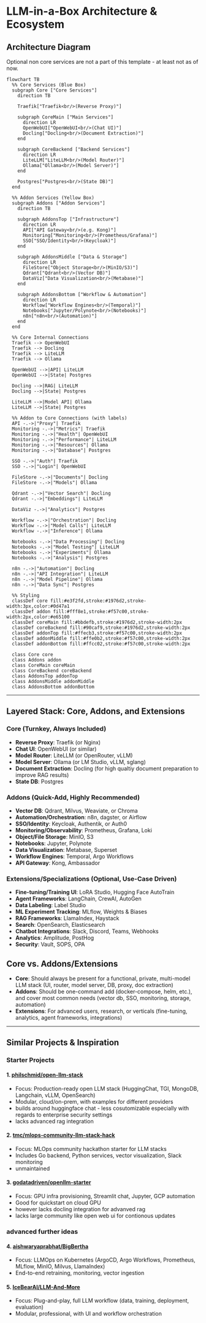 # LLM-in-a-Box Architecture & Ecosystem

## Architecture Diagram

Optional non core services are not a part of this template - at least not as of now.

```mermaid
flowchart TB
  %% Core Services (Blue Box)
  subgraph Core ["Core Services"]
    direction TB
    
    Traefik["Traefik<br/>(Reverse Proxy)"]
    
    subgraph CoreMain ["Main Services"]
      direction LR
      OpenWebUI["OpenWebUI<br/>(Chat UI)"]
      Docling["Docling<br/>(Document Extraction)"]
    end
    
    subgraph CoreBackend ["Backend Services"]
      direction LR
      LiteLLM["LiteLLM<br/>(Model Router)"]
      Ollama["Ollama<br/>(Model Server)"]
    end
    
    Postgres["Postgres<br/>(State DB)"]
  end
  
  %% Addon Services (Yellow Box)
  subgraph Addons ["Addon Services"]
    direction TB
    
    subgraph AddonsTop ["Infrastructure"]
      direction LR
      API["API Gateway<br/>(e.g. Kong)"]
      Monitoring["Monitoring<br/>(Prometheus/Grafana)"]
      SSO["SSO/Identity<br/>(Keycloak)"]
    end
    
    subgraph AddonsMiddle ["Data & Storage"]
      direction LR
      FileStore["Object Storage<br/>(MinIO/S3)"]
      Qdrant["Qdrant<br/>(Vector DB)"]
      DataViz["Data Visualization<br/>(Metabase)"]
    end
    
    subgraph AddonsBottom ["Workflow & Automation"]
      direction LR
      Workflow["Workflow Engines<br/>(Temporal)"]
      Notebooks["Jupyter/Polynote<br/>(Notebooks)"]
      n8n["n8n<br/>(Automation)"]
    end
  end
  
  %% Core Internal Connections
  Traefik --> OpenWebUI
  Traefik --> Docling
  Traefik --> LiteLLM
  Traefik --> Ollama
  
  OpenWebUI -->|API| LiteLLM
  OpenWebUI -->|State| Postgres
  
  Docling -->|RAG| LiteLLM
  Docling -->|State| Postgres
  
  LiteLLM -->|Model API| Ollama
  LiteLLM -->|State| Postgres
  
  %% Addon to Core Connections (with labels)
  API -.->|"Proxy"| Traefik
  Monitoring -.->|"Metrics"| Traefik
  Monitoring -.->|"Health"| OpenWebUI
  Monitoring -.->|"Performance"| LiteLLM
  Monitoring -.->|"Resources"| Ollama
  Monitoring -.->|"Database"| Postgres
  
  SSO -.->|"Auth"| Traefik
  SSO -.->|"Login"| OpenWebUI
  
  FileStore -.->|"Documents"| Docling
  FileStore -.->|"Models"| Ollama
  
  Qdrant -.->|"Vector Search"| Docling
  Qdrant -.->|"Embeddings"| LiteLLM
  
  DataViz -.->|"Analytics"| Postgres
  
  Workflow -.->|"Orchestration"| Docling
  Workflow -.->|"Model Calls"| LiteLLM
  Workflow -.->|"Inference"| Ollama
  
  Notebooks -.->|"Data Processing"| Docling
  Notebooks -.->|"Model Testing"| LiteLLM
  Notebooks -.->|"Experiments"| Ollama
  Notebooks -.->|"Analysis"| Postgres
  
  n8n -.->|"Automation"| Docling
  n8n -.->|"API Integration"| LiteLLM
  n8n -.->|"Model Pipeline"| Ollama
  n8n -.->|"Data Sync"| Postgres
  
  %% Styling
  classDef core fill:#e3f2fd,stroke:#1976d2,stroke-width:3px,color:#0d47a1
  classDef addon fill:#fff8e1,stroke:#f57c00,stroke-width:2px,color:#e65100
  classDef coreMain fill:#bbdefb,stroke:#1976d2,stroke-width:2px
  classDef coreBackend fill:#90caf9,stroke:#1976d2,stroke-width:2px
  classDef addonTop fill:#ffecb3,stroke:#f57c00,stroke-width:2px
  classDef addonMiddle fill:#ffe0b2,stroke:#f57c00,stroke-width:2px
  classDef addonBottom fill:#ffcc02,stroke:#f57c00,stroke-width:2px
  
  class Core core
  class Addons addon
  class CoreMain coreMain
  class CoreBackend coreBackend
  class AddonsTop addonTop
  class AddonsMiddle addonMiddle
  class AddonsBottom addonBottom
```

---

## Layered Stack: Core, Addons, and Extensions

### Core (Turnkey, Always Included)
- **Reverse Proxy**: Traefik (or Nginx)
- **Chat UI**: OpenWebUI (or similar)
- **Model Router**: LiteLLM (or OpenRouter, vLLM)
- **Model Server**: Ollama (or LM Studio, vLLM, sglang)
- **Document Extraction**: Docling (for high qualtiy document preparation to improve RAG results)
- **State DB**: Postgres

### Addons (Quick-Add, Highly Recommended)
- **Vector DB**: Qdrant, Milvus, Weaviate, or Chroma
- **Automation/Orchestration**: n8n, dagster, or Airflow
- **SSO/Identity**: Keycloak, Authentik, or Auth0
- **Monitoring/Observability**: Prometheus, Grafana, Loki
- **Object/File Storage**: MinIO, S3
- **Notebooks**: Jupyter, Polynote
- **Data Visualization**: Metabase, Superset
- **Workflow Engines**: Temporal, Argo Workflows
- **API Gateway**: Kong, Ambassador

### Extensions/Specializations (Optional, Use-Case Driven)
- **Fine-tuning/Training UI**: LoRA Studio, Hugging Face AutoTrain
- **Agent Frameworks**: LangChain, CrewAI, AutoGen
- **Data Labeling**: Label Studio
- **ML Experiment Tracking**: MLflow, Weights & Biases
- **RAG Frameworks**: LlamaIndex, Haystack
- **Search**: OpenSearch, Elasticsearch
- **Chatbot Integrations**: Slack, Discord, Teams, Webhooks
- **Analytics**: Amplitude, PostHog
- **Security**: Vault, SOPS, OPA


## Core vs. Addons/Extensions

- **Core**: Should always be present for a functional, private, multi-model LLM stack (UI, router, model server, DB, proxy, doc extraction)
- **Addons**: Should be one-command add (docker-compose, helm, etc.), and cover most common needs (vector db, SSO, monitoring, storage, automation)
- **Extensions**: For advanced users, research, or verticals (fine-tuning, analytics, agent frameworks, integrations)

---

## Similar Projects & Inspiration
### Starter Projects
#### 1. [philschmid/open-llm-stack](https://github.com/philschmid/open-llm-stack)
- Focus: Production-ready open LLM stack (HuggingChat, TGI, MongoDB, Langchain, vLLM, OpenSearch)
- Modular, cloud/on-prem, with examples for different providers
- builds around huggingface chat - less cosutomizable especially with regards to enterprise security settings
- lacks advanced rag integration

#### 2. [tmc/mlops-community-llm-stack-hack](https://github.com/tmc/mlops-community-llm-stack-hack)
- Focus: MLOps community hackathon starter for LLM stacks
- Includes Go backend, Python services, vector visualization, Slack monitoring
- unmaintained

#### 3. [godatadriven/openllm-starter](https://github.com/godatadriven/openllm-starter)
- Focus: GPU infra provisioning, Streamlit chat, Jupyter, GCP automation
- Good for quickstart on cloud GPU
- however lacks docling integration for advanved rag 
- lacks large community like open web ui for contionous updates

### advanced further ideas

#### 4. [aishwaryaprabhat/BigBertha](https://github.com/aishwaryaprabhat/BigBertha)
- Focus: LLMOps on Kubernetes (ArgoCD, Argo Workflows, Prometheus, MLflow, MinIO, Milvus, LlamaIndex)
- End-to-end retraining, monitoring, vector ingestion

#### 5. [IceBearAI/LLM-And-More](https://github.com/IceBearAI/LLM-And-More)
- Focus: Plug-and-play, full LLM workflow (data, training, deployment, evaluation)
- Modular, professional, with UI and workflow orchestration
